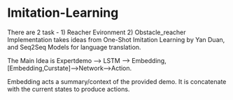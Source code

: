 # Imitation-Learning

There are 2 task - 1) Reacher Evironment 2) Obstacle_reacher
Implementation takes ideas from One-Shot Imitation Learning by Yan Duan, and Seq2Seq Models for language translation.

The Main Idea is 
Expertdemo --> LSTM --> Embedding, [Embedding,Curstate]-->Network-->Action.

Embedding acts a summary/context of the provided demo. It is concatenate with the current states to produce actions. 
